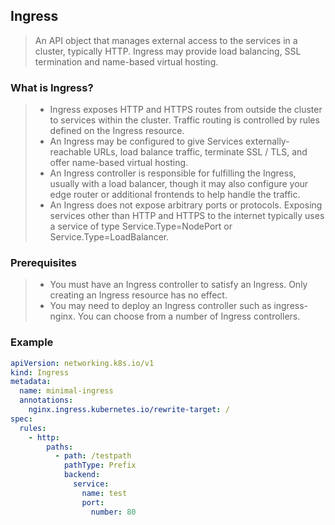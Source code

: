 ## Ingress

> An API object that manages external access to the services in a cluster, typically HTTP.
> Ingress may provide load balancing, SSL termination and name-based virtual hosting.

### What is Ingress?

> * Ingress exposes HTTP and HTTPS routes from outside the cluster to services within the cluster. Traffic routing is controlled by rules defined on the Ingress resource.
> * An Ingress may be configured to give Services externally-reachable URLs, load balance traffic, terminate SSL / TLS, and offer name-based virtual hosting.
> * An Ingress controller is responsible for fulfilling the Ingress, usually with a load balancer, though it may also configure your edge router or additional frontends to help handle the traffic.
> * An Ingress does not expose arbitrary ports or protocols. Exposing services other than HTTP and HTTPS to the internet typically uses a service of type Service.Type=NodePort or Service.Type=LoadBalancer.

### Prerequisites

> * You must have an Ingress controller to satisfy an Ingress. Only creating an Ingress resource has no effect.
> * You may need to deploy an Ingress controller such as ingress-nginx. You can choose from a number of Ingress controllers.

### Example

```yaml
apiVersion: networking.k8s.io/v1
kind: Ingress
metadata:
  name: minimal-ingress
  annotations:
    nginx.ingress.kubernetes.io/rewrite-target: /
spec:
  rules:
    - http:
        paths:
          - path: /testpath
            pathType: Prefix
            backend:
              service:
                name: test
                port:
                  number: 80
```
